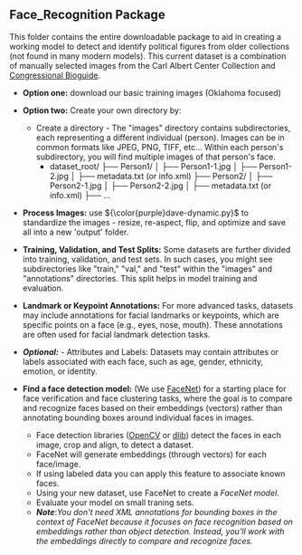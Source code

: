 ## Face_Recognition Package

This folder contains the entire downloadable package to aid in creating a working model to detect and identify political figures from older collections (not found in many modern models). This current dataset is a combination of manually selected images from the Carl Albert Center Collection and [Congressional Bioguide](http://bioguide.congress.gov/biosearch/biosearch.asp). 

* **Option one:** download our basic training images (Oklahoma focused)
&nbsp;

* **Option two:** Create your own directory by:
&nbsp;

    * Create a directory - The "images" directory contains subdirectories, each representing a different individual (person). Images can be in common formats like JPEG, PNG, TIFF, etc... Within each person's subdirectory, 
    you will find multiple images of that person's face.
&nbsp; 
        * dataset_root/
        ├── Person1/
        │   ├── Person1-1.jpg
        │   ├── Person1-2.jpg
        │   ├── metadata.txt (or info.xml)
        ├── Person2/
        │   ├── Person2-1.jpg
        │   ├── Person2-2.jpg
        │   ├── metadata.txt (or info.xml)
        ├── ... 
&nbsp; 

* **Process Images:** use ${\color{purple}dave-dynamic.py}$ to standardize the images - resize, re-aspect, flip, and optimize and save all into a new 'output' folder.
&nbsp;

* **Training, Validation, and Test Splits:** Some datasets are further divided into training, validation, and test sets. In such cases, you might see subdirectories like "train," "val," and "test" within the "images" and "annotations" directories. This split helps in model training and evaluation.
&nbsp;

* **Landmark or Keypoint Annotations:** For more advanced tasks, datasets may include annotations for facial landmarks or keypoints, which are specific points on a face (e.g., eyes, nose, mouth). These annotations are often used for facial landmark detection tasks.
&nbsp;

* ***Optional:*** - Attributes and Labels: Datasets may contain attributes or labels associated with each face, such as age, gender, ethnicity, emotion, or identity.
&nbsp;

* **Find a face detection model:** (We use [FaceNet](https://arxiv.org/abs/1503.03832)) for a starting place for face verification and face clustering tasks, where the goal is to compare and recognize faces based on their embeddings (vectors) rather than annotating bounding boxes around individual faces in images.
&nbsp;

    * Face detection libraries ([OpenCV](https://github.com/opencv/opencv) or [dlib](https://github.com/davisking/dlib)) detect the faces in each image, crop and align, to detect a dataset.
    * FaceNet will generate embeddings (through vectors) for each face/image.
    * If using labeled data you can apply this feature to associate known faces.
    * Using your new dataset, use FaceNet to create a *FaceNet model*.
    * Evaluate your model on small traning sets.
    * ***Note***:*You don't need XML annotations for bounding boxes in the context of FaceNet because it focuses on face recognition based on embeddings rather than object detection. Instead, you'll work with the embeddings directly to compare and recognize faces.*
